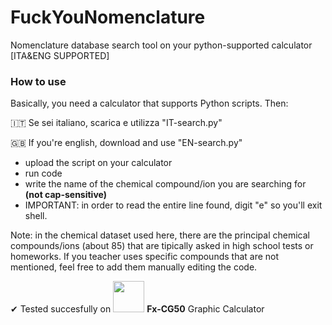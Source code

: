 # FuckYouNomenclature
Nomenclature database search tool on your python-supported calculator [ITA&amp;ENG SUPPORTED]

### How to use
Basically, you need a calculator that supports Python scripts. Then:

🇮🇹 Se sei italiano, scarica e utilizza "IT-search.py"

🇬🇧 If you're english, download and use "EN-search.py"


- upload the script on your calculator
- run code
- write the name of the chemical compound/ion you are searching for **(not cap-sensitive)**
- IMPORTANT: in order to read the entire line found, digit "e" so you'll exit shell.
  
Note: in the chemical dataset used here, there are the principal chemical compounds/ions (about 85) that are tipically asked in high school tests or homeworks. If you teacher uses specific compounds that are not mentioned, feel free to add them manually editing the code.

✔ Tested succesfully on    <img src="https://upload.wikimedia.org/wikipedia/commons/thumb/4/4d/Casio_logo.svg/2560px-Casio_logo.svg.png" width='50'>    **Fx-CG50** Graphic Calculator
